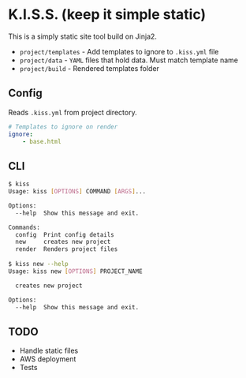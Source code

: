 # K.I.S.S. (keep it simple static)

This is a simply static site tool build on Jinja2.

- `project/templates` - Add templates to ignore to `.kiss.yml` file
- `project/data` - `YAML` files that hold data. Must match template name
- `project/build` - Rendered templates folder

## Config

Reads `.kiss.yml` from project directory.

```yaml
# Templates to ignore on render
ignore:
    - base.html
```


## CLI

```bash
$ kiss
Usage: kiss [OPTIONS] COMMAND [ARGS]...

Options:
  --help  Show this message and exit.

Commands:
  config  Print config details
  new     creates new project
  render  Renders project files
  
$ kiss new --help
Usage: kiss new [OPTIONS] PROJECT_NAME

  creates new project

Options:
  --help  Show this message and exit.
```

## TODO
- Handle static files
- AWS deployment
- Tests
